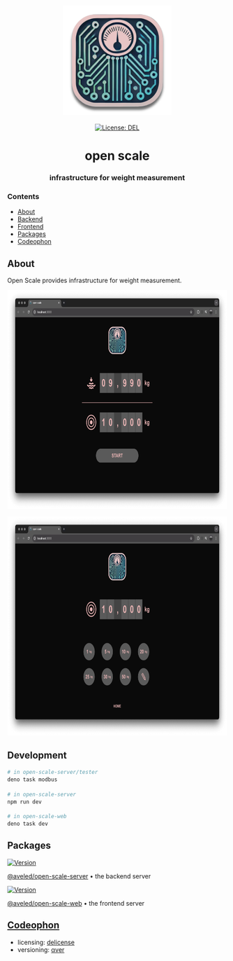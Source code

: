 <p align="center">
    <a target="_blank" href="https://aveled.com">
        <img src="https://raw.githubusercontent.com/aveled/open-scale/refs/heads/main/assets/identity/open-scale.png" height="250px">
    </a>
    <br />
    <br />
    <a target="_blank" href="https://github.com/aveled/open-scale/blob/main/LICENSE">
        <img src="https://img.shields.io/badge/license-DEL-blue.svg?colorB=1380C3&style=for-the-badge" alt="License: DEL">
    </a>
</p>



<h1 align="center">
    open scale
</h1>


<h3 align="center">
    infrastructure for weight measurement
</h3>



### Contents

+ [About](#about)
+ [Backend](#backend)
+ [Frontend](#frontend)
+ [Packages](#packages)
+ [Codeophon](#codeophon)



## About

Open Scale provides infrastructure for weight measurement.

<p align="center">
    <img src="https://raw.githubusercontent.com/aveled/open-scale/refs/heads/main/assets/images/ss-1.png" height="500px">
</p>

<p align="center">
    <img src="https://raw.githubusercontent.com/aveled/open-scale/refs/heads/main/assets/images/ss-2.png" height="500px">
</p>


## Development

``` bash
# in open-scale-server/tester
deno task modbus

# in open-scale-server
npm run dev

# in open-scale-web
deno task dev
```


## Packages

<a target="_blank" href="https://www.npmjs.com/package/@aveled/open-scale-server">
    <img src="https://img.shields.io/npm/v/@aveled/open-scale-server.svg?logo=npm&colorB=1380C3&style=for-the-badge" alt="Version">
</a>

[@aveled/open-scale-server][open-scale-server] • the backend server

[open-scale-server]: https://github.com/aveled/open-scale/tree/main/packages/open-scale-server


<a target="_blank" href="https://www.npmjs.com/package/@aveled/open-scale-web">
    <img src="https://img.shields.io/npm/v/@aveled/open-scale-web.svg?logo=npm&colorB=1380C3&style=for-the-badge" alt="Version">
</a>

[@aveled/open-scale-web][open-scale-web] • the frontend server

[open-scale-web]: https://github.com/aveled/open-scale/tree/main/packages/open-scale-server



## [Codeophon](https://github.com/ly3xqhl8g9/codeophon)

+ licensing: [delicense](https://github.com/ly3xqhl8g9/delicense)
+ versioning: [αver](https://github.com/ly3xqhl8g9/alpha-versioning)
